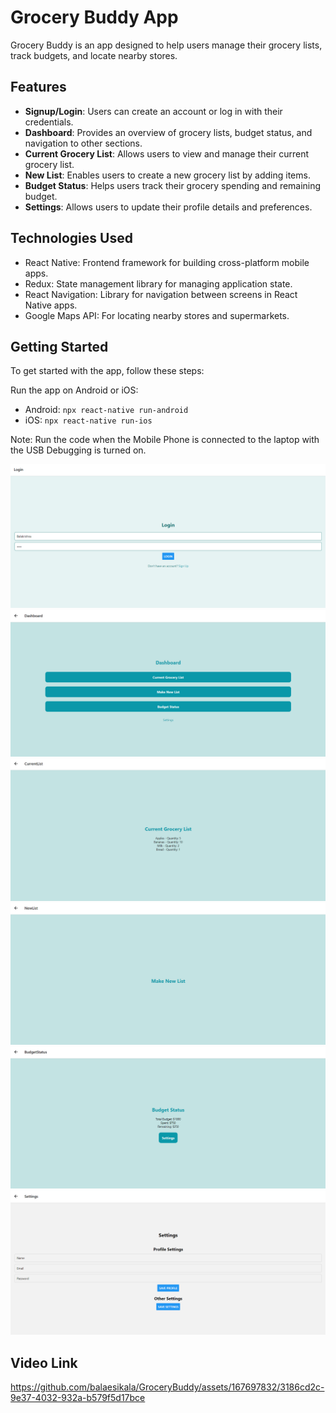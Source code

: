 # Grocery Buddy App

Grocery Buddy is an app designed to help users manage their grocery lists, track budgets, and locate nearby stores.

## Features

- **Signup/Login**: Users can create an account or log in with their credentials.
- **Dashboard**: Provides an overview of grocery lists, budget status, and navigation to other sections.
- **Current Grocery List**: Allows users to view and manage their current grocery list.
- **New List**: Enables users to create a new grocery list by adding items.
- **Budget Status**: Helps users track their grocery spending and remaining budget.
- **Settings**: Allows users to update their profile details and preferences.

## Technologies Used

- React Native: Frontend framework for building cross-platform mobile apps.
- Redux: State management library for managing application state.
- React Navigation: Library for navigation between screens in React Native apps.
- Google Maps API: For locating nearby stores and supermarkets.

## Getting Started

To get started with the app, follow these steps:

Run the app on Android or iOS:
   - Android: `npx react-native run-android`
   - iOS: `npx react-native run-ios`

Note: Run the code when the Mobile Phone is connected to the laptop with the USB Debugging is turned on.

![LoginPage](images/pic_1.png)
![Dashboard Page](images/pic_2.png)
![Current Grocery List](images/pic_3.png)
![Make New List](images/pic_4.png)
![Budget Status](images/pic_5.png)
![Settings](images/pic_6.png)

## Video Link
https://github.com/balaesikala/GroceryBuddy/assets/167697832/3186cd2c-9e37-4032-932a-b579f5d17bce
